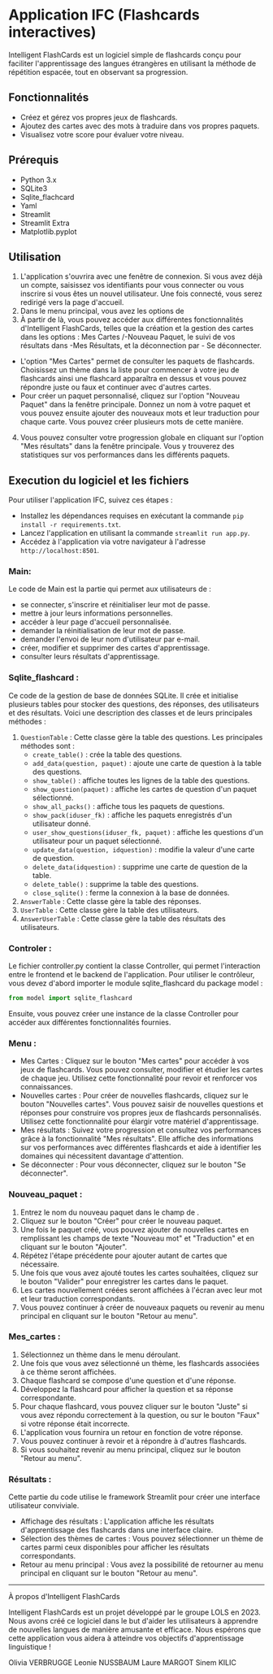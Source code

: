 # Application IFC (Flashcards interactives)

Intelligent FlashCards est un logiciel simple de flashcards conçu pour faciliter l'apprentissage des langues étrangères en utilisant la méthode de répétition espacée, tout en observant sa progression.

## Fonctionnalités

- Créez et gérez vos propres jeux de flashcards.
- Ajoutez des cartes avec des mots à traduire dans vos propres paquets.
- Visualisez votre score pour évaluer votre niveau.

## Prérequis

- Python 3.x
- SQLite3
- Sqlite_flachcard
- Yaml
- Streamlit
- Streamlit Extra
- Matplotlib.pyplot

## Utilisation

1. L'application s'ouvrira avec une fenêtre de connexion. Si vous avez déjà un compte, saisissez vos identifiants pour vous connecter ou vous inscrire si vous êtes un nouvel utilisateur. Une fois connecté, vous serez redirigé vers la page d'accueil. 
2. Dans le menu principal, vous avez les options de   
3. À partir de là, vous pouvez accéder aux différentes fonctionnalités d'Intelligent FlashCards, telles que la création et la gestion des cartes dans les options : Mes Cartes /-Nouveau Paquet, le suivi de vos résultats dans -Mes Résultats, et la déconnection par - Se déconnecter. 
- L'option "Mes Cartes" permet de consulter les paquets de flashcards. Choisissez un thème dans la liste pour commencer à votre jeu de flashcards ainsi une flashcard apparaîtra en dessus et vous pouvez répondre juste ou faux et continuer avec d'autres cartes.
- Pour créer un paquet personnalisé, cliquez sur l'option "Nouveau Paquet" dans la fenêtre principale. Donnez un nom à votre paquet et vous pouvez ensuite ajouter des nouveaux mots et leur traduction pour chaque carte. Vous pouvez créer plusieurs mots de cette manière.
4. Vous pouvez consulter votre progression globale en cliquant sur l'option "Mes résultats" dans la fenêtre principale. Vous y trouverez des statistiques sur vos performances dans les différents paquets.

## Execution du logiciel et les fichiers

Pour utiliser l'application IFC, suivez ces étapes :
- Installez les dépendances requises en exécutant la commande `pip install -r requirements.txt`. 
- Lancez l'application en utilisant la commande `streamlit run app.py`. 
- Accédez à l'application via votre navigateur à l'adresse `http://localhost:8501`.

### Main: 
Le code de Main est la partie qui permet aux utilisateurs de :
- se connecter, s'inscrire et réinitialiser leur mot de passe. 
- mettre à jour leurs informations personnelles. 
- accéder à leur page d'accueil personnalisée. 
- demander la réinitialisation de leur mot de passe. 
- demander l'envoi de leur nom d'utilisateur par e-mail. 
- créer, modifier et supprimer des cartes d'apprentissage. 
- consulter leurs résultats d'apprentissage.
### Sqlite_flashcard : 
Ce code de la gestion de base de données SQLite. Il crée et initialise plusieurs tables pour stocker des questions, des réponses, des utilisateurs et des résultats.
Voici une description des classes et de leurs principales méthodes :
1. `QuestionTable` : Cette classe gère la table des questions. Les principales méthodes sont :
   - `create_table()` : crée la table des questions.
   - `add_data(question, paquet)` : ajoute une carte de question à la table des questions.
   - `show_table()` : affiche toutes les lignes de la table des questions.
   - `show_question(paquet)` : affiche les cartes de question d'un paquet sélectionné.
   - `show_all_packs()` : affiche tous les paquets de questions.
   - `show_pack(iduser_fk)` : affiche les paquets enregistrés d'un utilisateur donné.
   - `user_show_questions(iduser_fk, paquet)` : affiche les questions d'un utilisateur pour un paquet sélectionné.
   - `update_data(question, idquestion)` : modifie la valeur d'une carte de question.
   - `delete_data(idquestion)` : supprime une carte de question de la table.
   - `delete_table()` : supprime la table des questions.
   - `close_sqlite()` : ferme la connexion à la base de données.
2. `AnswerTable` : Cette classe gère la table des réponses. 
3. `UserTable` : Cette classe gère la table des utilisateurs. 
4. `AnswerUserTable` : Cette classe gère la table des résultats des utilisateurs. 

### Controler : 
Le fichier controller.py contient la classe Controller, qui permet l'interaction entre le frontend et le backend de l'application.
Pour utiliser le contrôleur, vous devez d'abord importer le module sqlite_flashcard du package model :
```python
from model import sqlite_flashcard
```
Ensuite, vous pouvez créer une instance de la classe Controller pour accéder aux différentes fonctionnalités fournies.

### Menu :
* Mes Cartes : Cliquez sur le bouton "Mes cartes" pour accéder à vos jeux de flashcards. Vous pouvez consulter, modifier et étudier les cartes de chaque jeu. Utilisez cette fonctionnalité pour revoir et renforcer vos connaissances. 
* Nouvelles cartes : Pour créer de nouvelles flashcards, cliquez sur le bouton "Nouvelles cartes". Vous pouvez saisir de nouvelles questions et réponses pour construire vos propres jeux de flashcards personnalisés. Utilisez cette fonctionnalité pour élargir votre matériel d'apprentissage. 
* Mes résultats : Suivez votre progression et consultez vos performances grâce à la fonctionnalité "Mes résultats". Elle affiche des informations sur vos performances avec différentes flashcards et aide à identifier les domaines qui nécessitent davantage d'attention. 
* Se déconnecter : Pour vous déconnecter, cliquez sur le bouton "Se déconnecter".
### Nouveau_paquet :
1. Entrez le nom du nouveau paquet dans le champ de . 
2. Cliquez sur le bouton "Créer" pour créer le nouveau paquet. 
3. Une fois le paquet créé, vous pouvez ajouter de nouvelles cartes en remplissant les champs de texte "Nouveau mot" et "Traduction" et en cliquant sur le bouton "Ajouter". 
4. Répétez l'étape précédente pour ajouter autant de cartes que nécessaire. 
5. Une fois que vous avez ajouté toutes les cartes souhaitées, cliquez sur le bouton "Valider" pour enregistrer les cartes dans le paquet. 
6. Les cartes nouvellement créées seront affichées à l'écran avec leur mot et leur traduction correspondants. 
7. Vous pouvez continuer à créer de nouveaux paquets ou revenir au menu principal en cliquant sur le bouton "Retour au menu".
### Mes_cartes :
1. Sélectionnez un thème dans le menu déroulant. 
2. Une fois que vous avez sélectionné un thème, les flashcards associées à ce thème seront affichées. 
3. Chaque flashcard se compose d'une question et d'une réponse.
4. Développez la flashcard pour afficher la question et sa réponse correspondante. 
5. Pour chaque flashcard, vous pouvez cliquer sur le bouton "Juste" si vous avez répondu correctement à la question, ou sur le bouton "Faux" si votre réponse était incorrecte. 
6. L'application vous fournira un retour en fonction de votre réponse. 
7. Vous pouvez continuer à revoir et à répondre à d'autres flashcards. 
8. Si vous souhaitez revenir au menu principal, cliquez sur le bouton "Retour au menu".
### Résultats : 
Cette partie du code utilise le framework Streamlit pour créer une interface utilisateur conviviale.
* Affichage des résultats : L'application affiche les résultats d'apprentissage des flashcards dans une interface claire. 
* Sélection des thèmes de cartes : Vous pouvez sélectionner un thème de cartes parmi ceux disponibles pour afficher les résultats correspondants. 
* Retour au menu principal : Vous avez la possibilité de retourner au menu principal en cliquant sur le bouton "Retour au menu".



***
À propos d'Intelligent FlashCards

Intelligent FlashCards est un projet développé par le groupe LOLS en 2023. Nous avons créé ce logiciel dans le but d'aider les utilisateurs à apprendre de nouvelles langues de manière amusante et efficace. Nous espérons que cette application vous aidera à atteindre vos objectifs d'apprentissage linguistique !

Olivia VERBRUGGE
Leonie NUSSBAUM
Laure MARGOT
Sinem KILIC
